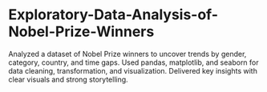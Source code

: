 # Exploratory-Data-Analysis-of-Nobel-Prize-Winners
Analyzed a dataset of Nobel Prize winners to uncover trends by gender, category, country, and time gaps. Used pandas, matplotlib, and seaborn for data cleaning, transformation, and visualization. Delivered key insights with clear visuals and strong storytelling.
